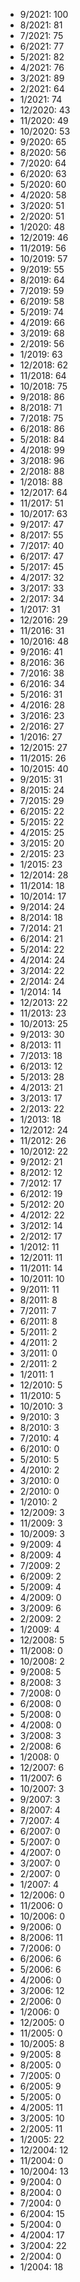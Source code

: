 *  9/2021: 100
*  8/2021: 81
*  7/2021: 75
*  6/2021: 77
*  5/2021: 82
*  4/2021: 76
*  3/2021: 89
*  2/2021: 64
*  1/2021: 74
*  12/2020: 43
*  11/2020: 49
*  10/2020: 53
*  9/2020: 65
*  8/2020: 56
*  7/2020: 64
*  6/2020: 63
*  5/2020: 60
*  4/2020: 58
*  3/2020: 51
*  2/2020: 51
*  1/2020: 48
*  12/2019: 46
*  11/2019: 56
*  10/2019: 57
*  9/2019: 55
*  8/2019: 64
*  7/2019: 59
*  6/2019: 58
*  5/2019: 74
*  4/2019: 66
*  3/2019: 68
*  2/2019: 56
*  1/2019: 63
*  12/2018: 62
*  11/2018: 64
*  10/2018: 75
*  9/2018: 86
*  8/2018: 71
*  7/2018: 75
*  6/2018: 86
*  5/2018: 84
*  4/2018: 99
*  3/2018: 96
*  2/2018: 88
*  1/2018: 88
*  12/2017: 64
*  11/2017: 51
*  10/2017: 63
*  9/2017: 47
*  8/2017: 55
*  7/2017: 40
*  6/2017: 47
*  5/2017: 45
*  4/2017: 32
*  3/2017: 33
*  2/2017: 34
*  1/2017: 31
*  12/2016: 29
*  11/2016: 31
*  10/2016: 48
*  9/2016: 41
*  8/2016: 36
*  7/2016: 38
*  6/2016: 34
*  5/2016: 31
*  4/2016: 28
*  3/2016: 23
*  2/2016: 27
*  1/2016: 27
*  12/2015: 27
*  11/2015: 26
*  10/2015: 40
*  9/2015: 31
*  8/2015: 24
*  7/2015: 29
*  6/2015: 22
*  5/2015: 22
*  4/2015: 25
*  3/2015: 20
*  2/2015: 23
*  1/2015: 23
*  12/2014: 28
*  11/2014: 18
*  10/2014: 17
*  9/2014: 24
*  8/2014: 18
*  7/2014: 21
*  6/2014: 21
*  5/2014: 22
*  4/2014: 24
*  3/2014: 22
*  2/2014: 24
*  1/2014: 14
*  12/2013: 22
*  11/2013: 23
*  10/2013: 25
*  9/2013: 30
*  8/2013: 11
*  7/2013: 18
*  6/2013: 12
*  5/2013: 28
*  4/2013: 21
*  3/2013: 17
*  2/2013: 22
*  1/2013: 18
*  12/2012: 24
*  11/2012: 26
*  10/2012: 22
*  9/2012: 21
*  8/2012: 12
*  7/2012: 17
*  6/2012: 19
*  5/2012: 20
*  4/2012: 22
*  3/2012: 14
*  2/2012: 17
*  1/2012: 11
*  12/2011: 11
*  11/2011: 14
*  10/2011: 10
*  9/2011: 11
*  8/2011: 8
*  7/2011: 7
*  6/2011: 8
*  5/2011: 2
*  4/2011: 2
*  3/2011: 0
*  2/2011: 2
*  1/2011: 1
*  12/2010: 5
*  11/2010: 5
*  10/2010: 3
*  9/2010: 3
*  8/2010: 3
*  7/2010: 4
*  6/2010: 0
*  5/2010: 5
*  4/2010: 2
*  3/2010: 0
*  2/2010: 0
*  1/2010: 2
*  12/2009: 3
*  11/2009: 3
*  10/2009: 3
*  9/2009: 4
*  8/2009: 4
*  7/2009: 2
*  6/2009: 2
*  5/2009: 4
*  4/2009: 0
*  3/2009: 6
*  2/2009: 2
*  1/2009: 4
*  12/2008: 5
*  11/2008: 0
*  10/2008: 2
*  9/2008: 5
*  8/2008: 3
*  7/2008: 0
*  6/2008: 0
*  5/2008: 0
*  4/2008: 0
*  3/2008: 3
*  2/2008: 6
*  1/2008: 0
*  12/2007: 6
*  11/2007: 6
*  10/2007: 3
*  9/2007: 3
*  8/2007: 4
*  7/2007: 4
*  6/2007: 0
*  5/2007: 0
*  4/2007: 0
*  3/2007: 0
*  2/2007: 0
*  1/2007: 4
*  12/2006: 0
*  11/2006: 0
*  10/2006: 0
*  9/2006: 0
*  8/2006: 11
*  7/2006: 0
*  6/2006: 6
*  5/2006: 6
*  4/2006: 0
*  3/2006: 12
*  2/2006: 0
*  1/2006: 0
*  12/2005: 0
*  11/2005: 0
*  10/2005: 8
*  9/2005: 8
*  8/2005: 0
*  7/2005: 0
*  6/2005: 9
*  5/2005: 0
*  4/2005: 11
*  3/2005: 10
*  2/2005: 11
*  1/2005: 22
*  12/2004: 12
*  11/2004: 0
*  10/2004: 13
*  9/2004: 0
*  8/2004: 0
*  7/2004: 0
*  6/2004: 15
*  5/2004: 0
*  4/2004: 17
*  3/2004: 22
*  2/2004: 0
*  1/2004: 18